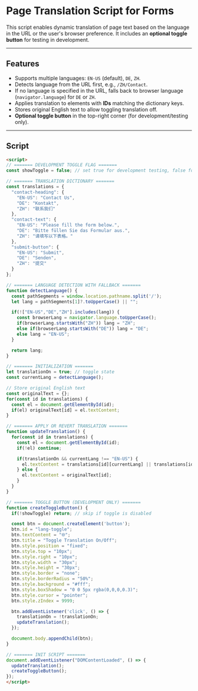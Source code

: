 # Page Translation Script for Forms

This script enables dynamic translation of page text based on the language in the URL or the user's browser preference. It includes an **optional toggle button** for testing in development.

---

## Features

- Supports multiple languages: `EN-US` (default), `DE`, `ZH`.
- Detects language from the URL first, e.g., `/ZH/Contact`.
- If no language is specified in the URL, falls back to browser language (`navigator.language`) for `DE` or `ZH`.
- Applies translation to elements with **IDs** matching the dictionary keys.
- Stores original English text to allow toggling translation off.
- **Optional toggle button** in the top-right corner (for development/testing only).

---

## Script

```html
<script>
// ======= DEVELOPMENT TOGGLE FLAG =======
const showToggle = false; // set true for development testing, false for production

// ======= TRANSLATION DICTIONARY =======
const translations = {
  "contact-heading": {
    "EN-US": "Contact Us",
    "DE": "Kontakt",
    "ZH": "联系我们"
  },
  "contact-text": {
    "EN-US": "Please fill the form below.",
    "DE": "Bitte füllen Sie das Formular aus.",
    "ZH": "请填写以下表格。"
  },
  "submit-button": {
    "EN-US": "Submit",
    "DE": "Senden",
    "ZH": "提交"
  }
};

// ======= LANGUAGE DETECTION WITH FALLBACK =======
function detectLanguage() {
  const pathSegments = window.location.pathname.split('/');
  let lang = pathSegments[1]?.toUpperCase() || "";

  if(!["EN-US","DE","ZH"].includes(lang)) {
    const browserLang = navigator.language.toUpperCase();
    if(browserLang.startsWith("ZH")) lang = "ZH";
    else if(browserLang.startsWith("DE")) lang = "DE";
    else lang = "EN-US";
  }

  return lang;
}

// ======= INITIALIZATION =======
let translationOn = true; // toggle state
const currentLang = detectLanguage();

// Store original English text
const originalText = {};
for(const id in translations) {
  const el = document.getElementById(id);
  if(el) originalText[id] = el.textContent;
}

// ======= APPLY OR REVERT TRANSLATION =======
function updateTranslation() {
  for(const id in translations) {
    const el = document.getElementById(id);
    if(!el) continue;

    if(translationOn && currentLang !== "EN-US") {
      el.textContent = translations[id][currentLang] || translations[id]["EN-US"];
    } else {
      el.textContent = originalText[id];
    }
  }
}

// ======= TOGGLE BUTTON (DEVELOPMENT ONLY) =======
function createToggleButton() {
  if(!showToggle) return; // skip if toggle is disabled

  const btn = document.createElement('button');
  btn.id = "lang-toggle";
  btn.textContent = "🌐";
  btn.title = "Toggle Translation On/Off";
  btn.style.position = "fixed";
  btn.style.top = "10px";
  btn.style.right = "10px";
  btn.style.width = "30px";
  btn.style.height = "30px";
  btn.style.border = "none";
  btn.style.borderRadius = "50%";
  btn.style.background = "#fff";
  btn.style.boxShadow = "0 0 5px rgba(0,0,0,0.3)";
  btn.style.cursor = "pointer";
  btn.style.zIndex = 9999;

  btn.addEventListener('click', () => {
    translationOn = !translationOn;
    updateTranslation();
  });

  document.body.appendChild(btn);
}

// ======= INIT SCRIPT =======
document.addEventListener("DOMContentLoaded", () => {
  updateTranslation();
  createToggleButton();
});
</script>